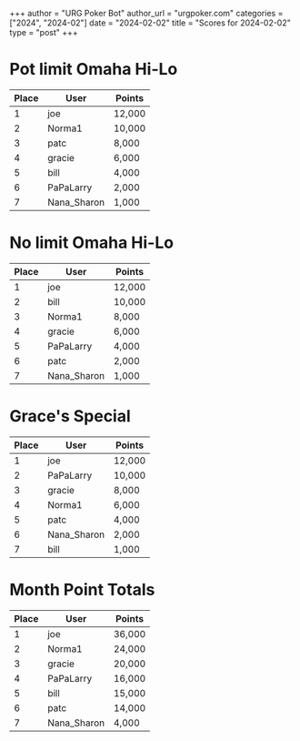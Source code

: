 +++
author = "URG Poker Bot"
author_url = "urgpoker.com"
categories = ["2024", "2024-02"]
date = "2024-02-02"
title = "Scores for 2024-02-02"
type = "post"
+++
# Pot limit Omaha Hi-Lo

| Place | User | Points |
|-------|------|--------|
| 1 | joe | 12,000 |
| 2 | Norma1 | 10,000 |
| 3 | patc | 8,000 |
| 4 | gracie | 6,000 |
| 5 | bill | 4,000 |
| 6 | PaPaLarry | 2,000 |
| 7 | Nana_Sharon | 1,000 |

# No limit Omaha Hi-Lo

| Place | User | Points |
|-------|------|--------|
| 1 | joe | 12,000 |
| 2 | bill | 10,000 |
| 3 | Norma1 | 8,000 |
| 4 | gracie | 6,000 |
| 5 | PaPaLarry | 4,000 |
| 6 | patc | 2,000 |
| 7 | Nana_Sharon | 1,000 |

# Grace's Special

| Place | User | Points |
|-------|------|--------|
| 1 | joe | 12,000 |
| 2 | PaPaLarry | 10,000 |
| 3 | gracie | 8,000 |
| 4 | Norma1 | 6,000 |
| 5 | patc | 4,000 |
| 6 | Nana_Sharon | 2,000 |
| 7 | bill | 1,000 |

# Month Point Totals

| Place | User | Points |
|-------|------|--------|
| 1 | joe | 36,000 |
| 2 | Norma1 | 24,000 |
| 3 | gracie | 20,000 |
| 4 | PaPaLarry | 16,000 |
| 5 | bill | 15,000 |
| 6 | patc | 14,000 |
| 7 | Nana_Sharon | 4,000 |

